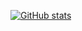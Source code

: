 [![GitHub stats](https://github-readme-stats.vercel.app/api?username=FlorianHacktrick)](https://github.com/anuraghazra/github-readme-stats)

<!--
**FlorianHacktrick/FlorianHacktrick** is a ✨ _special_ ✨ repository because its `README.md` (this file) appears on your GitHub profile.

Here are some ideas to get you started:

- 🔭 I’m currently working on ...
- 🌱 I’m currently learning ...
- 👯 I’m looking to collaborate on ...
- 🤔 I’m looking for help with ...
- 💬 Ask me about ...
- 📫 How to reach me: ...
- 😄 Pronouns: ...
- ⚡ Fun fact: ...
-->
